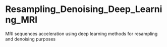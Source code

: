 # Resampling_Denoising_Deep_Learning_MRI
MRI sequences acceleration using deep learning methods for resampling and denoising purposes
